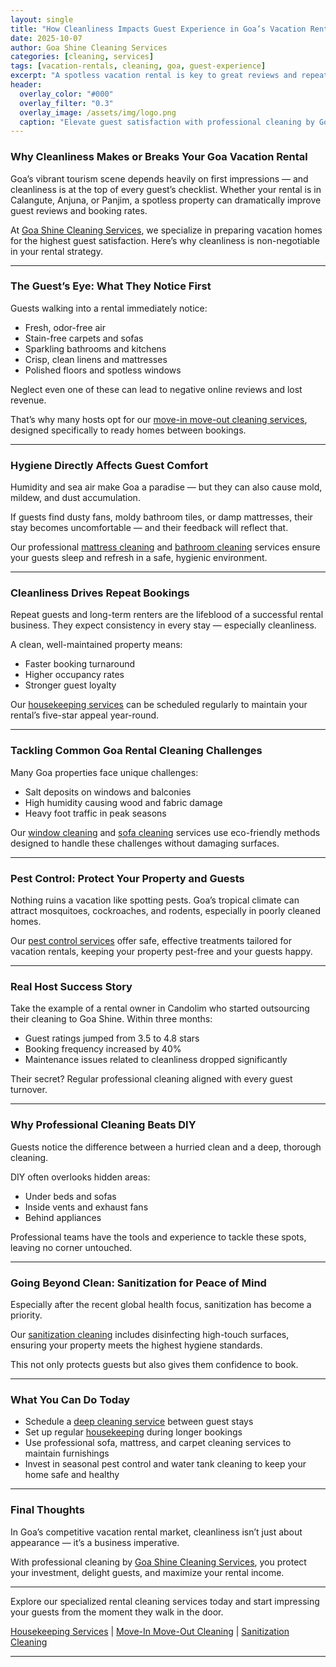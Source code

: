 ```yaml
---
layout: single
title: "How Cleanliness Impacts Guest Experience in Goa’s Vacation Rentals"
date: 2025-10-07
author: Goa Shine Cleaning Services
categories: [cleaning, services]
tags: [vacation-rentals, cleaning, goa, guest-experience]
excerpt: "A spotless vacation rental is key to great reviews and repeat guests. Discover how cleanliness shapes the guest experience in Goa’s thriving tourism market."
header:
  overlay_color: "#000"
  overlay_filter: "0.3"
  overlay_image: /assets/img/logo.png
  caption: "Elevate guest satisfaction with professional cleaning by Goa Shine"
---
```


### Why Cleanliness Makes or Breaks Your Goa Vacation Rental

Goa’s vibrant tourism scene depends heavily on first impressions — and cleanliness is at the top of every guest’s checklist. Whether your rental is in Calangute, Anjuna, or Panjim, a spotless property can dramatically improve guest reviews and booking rates.

At [Goa Shine Cleaning Services](https://www.goashinecs.com/), we specialize in preparing vacation homes for the highest guest satisfaction. Here’s why cleanliness is non-negotiable in your rental strategy.

---

### The Guest’s Eye: What They Notice First

Guests walking into a rental immediately notice:

- Fresh, odor-free air  
- Stain-free carpets and sofas  
- Sparkling bathrooms and kitchens  
- Crisp, clean linens and mattresses  
- Polished floors and spotless windows

Neglect even one of these can lead to negative online reviews and lost revenue.

That’s why many hosts opt for our [move-in move-out cleaning services](https://www.goashinecs.com/move-in-move-out-cleaning-goa.html), designed specifically to ready homes between bookings.

---

### Hygiene Directly Affects Guest Comfort

Humidity and sea air make Goa a paradise — but they can also cause mold, mildew, and dust accumulation.

If guests find dusty fans, moldy bathroom tiles, or damp mattresses, their stay becomes uncomfortable — and their feedback will reflect that.

Our professional [mattress cleaning](https://www.goashinecs.com/mattress-cleaning-goa.html) and [bathroom cleaning](https://www.goashinecs.com/bathroom-cleaning-goa.html) services ensure your guests sleep and refresh in a safe, hygienic environment.

---

### Cleanliness Drives Repeat Bookings

Repeat guests and long-term renters are the lifeblood of a successful rental business. They expect consistency in every stay — especially cleanliness.

A clean, well-maintained property means:

- Faster booking turnaround  
- Higher occupancy rates  
- Stronger guest loyalty

Our [housekeeping services](https://www.goashinecs.com/housekeeping-services-goa.html) can be scheduled regularly to maintain your rental’s five-star appeal year-round.

---

### Tackling Common Goa Rental Cleaning Challenges

Many Goa properties face unique challenges:

- Salt deposits on windows and balconies  
- High humidity causing wood and fabric damage  
- Heavy foot traffic in peak seasons

Our [window cleaning](https://www.goashinecs.com/window-cleaning-goa.html) and [sofa cleaning](https://www.goashinecs.com/sofa-cleaning-services-goa.html) services use eco-friendly methods designed to handle these challenges without damaging surfaces.

---

### Pest Control: Protect Your Property and Guests

Nothing ruins a vacation like spotting pests. Goa’s tropical climate can attract mosquitoes, cockroaches, and rodents, especially in poorly cleaned homes.

Our [pest control services](https://www.goashinecs.com/pest-control-services-goa.html) offer safe, effective treatments tailored for vacation rentals, keeping your property pest-free and your guests happy.

---

### Real Host Success Story

Take the example of a rental owner in Candolim who started outsourcing their cleaning to Goa Shine. Within three months:

- Guest ratings jumped from 3.5 to 4.8 stars  
- Booking frequency increased by 40%  
- Maintenance issues related to cleanliness dropped significantly

Their secret? Regular professional cleaning aligned with every guest turnover.

---

### Why Professional Cleaning Beats DIY

Guests notice the difference between a hurried clean and a deep, thorough cleaning.

DIY often overlooks hidden areas:

- Under beds and sofas  
- Inside vents and exhaust fans  
- Behind appliances

Professional teams have the tools and experience to tackle these spots, leaving no corner untouched.

---

### Going Beyond Clean: Sanitization for Peace of Mind

Especially after the recent global health focus, sanitization has become a priority.

Our [sanitization cleaning](https://www.goashinecs.com/sanitization-cleaning-goa.html) includes disinfecting high-touch surfaces, ensuring your property meets the highest hygiene standards.

This not only protects guests but also gives them confidence to book.

---

### What You Can Do Today

- Schedule a [deep cleaning service](https://www.goashinecs.com/deep-cleaning-services-goa.html) between guest stays  
- Set up regular [housekeeping](https://www.goashinecs.com/housekeeping-services-goa.html) during longer bookings  
- Use professional sofa, mattress, and carpet cleaning services to maintain furnishings  
- Invest in seasonal pest control and water tank cleaning to keep your home safe and healthy

---

### Final Thoughts

In Goa’s competitive vacation rental market, cleanliness isn’t just about appearance — it’s a business imperative.

With professional cleaning by [Goa Shine Cleaning Services](https://www.goashinecs.com/), you protect your investment, delight guests, and maximize your rental income.

---

Explore our specialized rental cleaning services today and start impressing your guests from the moment they walk in the door.

[Housekeeping Services](https://www.goashinecs.com/housekeeping-services-goa.html) | [Move-In Move-Out Cleaning](https://www.goashinecs.com/move-in-move-out-cleaning-goa.html) | [Sanitization Cleaning](https://www.goashinecs.com/sanitization-cleaning-goa.html)

---

